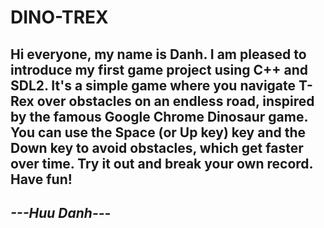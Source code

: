 # DINO-TREX
## Hi everyone, my name is Danh. I am pleased to introduce my first game project using C++ and SDL2. It's a simple game where you navigate T-Rex over obstacles on an endless road, inspired by the famous Google Chrome Dinosaur game. You can use the Space (or Up key) key and the Down key to avoid obstacles, which get faster over time. Try it out and break your own record. Have fun!
 
## ***---Huu Danh---*** 
